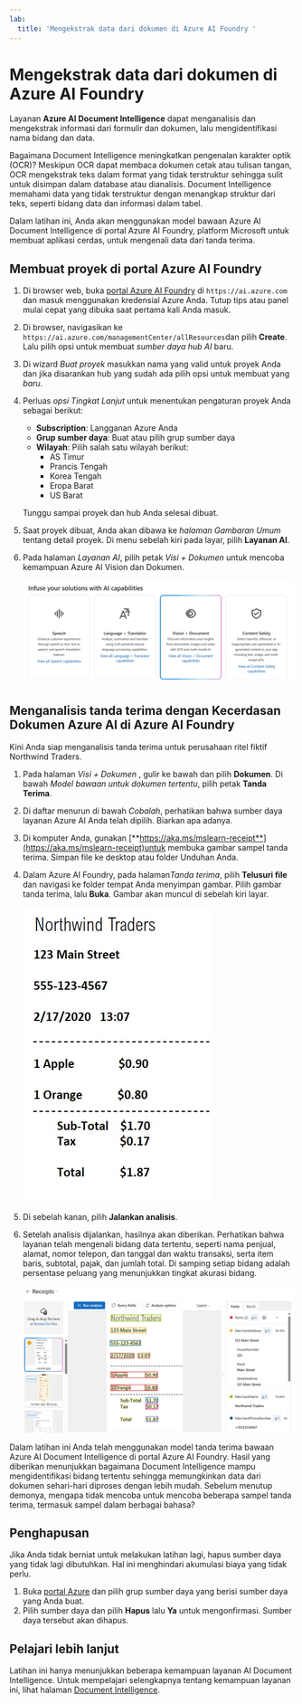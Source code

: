 ```yaml
---
lab:
  title: 'Mengekstrak data dari dokumen di Azure AI Foundry '
---
```


# Mengekstrak data dari dokumen di Azure AI Foundry 

Layanan **Azure AI Document Intelligence** dapat menganalisis dan mengekstrak informasi dari formulir dan dokumen, lalu mengidentifikasi nama bidang dan data. 

Bagaimana Document Intelligence meningkatkan pengenalan karakter optik (OCR)? Meskipun OCR dapat membaca dokumen cetak atau tulisan tangan, OCR mengekstrak teks dalam format yang tidak terstruktur sehingga sulit untuk disimpan dalam database atau dianalisis. Document Intelligence memahami data yang tidak terstruktur dengan menangkap struktur dari teks, seperti bidang data dan informasi dalam tabel. 

Dalam latihan ini, Anda akan menggunakan model bawaan Azure AI Document Intelligence di portal Azure AI Foundry, platform Microsoft untuk membuat aplikasi cerdas, untuk mengenali data dari tanda terima. 

## Membuat proyek di portal Azure AI Foundry

1. Di browser web, buka [portal Azure AI Foundry](https://ai.azure.com) di `https://ai.azure.com` dan masuk menggunakan kredensial Azure Anda. Tutup tips atau panel mulai cepat yang dibuka saat pertama kali Anda masuk. 

1. Di browser, navigasikan ke `https://ai.azure.com/managementCenter/allResources`dan pilih **Create**. Lalu pilih opsi untuk membuat *sumber daya hub AI* baru.

1. Di wizard *Buat proyek* masukkan nama yang valid untuk proyek Anda dan jika disarankan hub yang sudah ada pilih opsi untuk membuat yang *baru*. 

1. Perluas *opsi Tingkat Lanjut* untuk menentukan pengaturan proyek Anda sebagai berikut:
    - **Subscription**: Langganan Azure Anda
    - **Grup sumber daya**: Buat atau pilih grup sumber daya
    - **Wilayah**: Pilih salah satu wilayah berikut:
        * AS Timur
        * Prancis Tengah
        * Korea Tengah
        * Eropa Barat
        * US Barat

    Tunggu sampai proyek dan hub Anda selesai dibuat.

1. Saat proyek dibuat, Anda akan dibawa ke *halaman Gambaran Umum* tentang detail proyek. Di menu sebelah kiri pada layar, pilih **Layanan AI**. 

1. Pada halaman *Layanan AI*, pilih petak *Visi + Dokumen* untuk mencoba kemampuan Azure AI Vision dan Dokumen.

    ![Tangkapan layar peta Visi dan petak Dokumen di Azure AI Foundry.](./media/vision-document-tile.png)

## Menganalisis tanda terima dengan Kecerdasan Dokumen Azure AI di Azure AI Foundry 

Kini Anda siap menganalisis tanda terima untuk perusahaan ritel fiktif Northwind Traders.

1. Pada halaman *Visi + Dokumen* , gulir ke bawah dan pilih **Dokumen**. Di bawah *Model bawaan untuk dokumen tertentu*, pilih petak **Tanda Terima**.

1. Di daftar menurun di bawah *Cobalah*, perhatikan bahwa sumber daya layanan Azure AI Anda telah dipilih. Biarkan apa adanya.

1. Di komputer Anda, gunakan [**https://aka.ms/mslearn-receipt**](https://aka.ms/mslearn-receipt)untuk membuka gambar sampel tanda terima. Simpan file ke desktop atau folder Unduhan Anda. 
 
1. Dalam Azure AI Foundry, pada halaman*Tanda terima*, pilih **Telusuri file** dan navigasi ke folder tempat Anda menyimpan gambar. Pilih gambar tanda terima, lalu **Buka**. Gambar akan muncul di sebelah kiri layar.

    ![Cuplikan layar tanda terima northwind.](media/document-intelligence/receipt.jpg)

1. Di sebelah kanan, pilih **Jalankan analisis**.

1. Setelah analisis dijalankan, hasilnya akan diberikan. Perhatikan bahwa layanan telah mengenali bidang data tertentu, seperti nama penjual, alamat, nomor telepon, dan tanggal dan waktu transaksi, serta item baris, subtotal, pajak, dan jumlah total. Di samping setiap bidang adalah persentase peluang yang menunjukkan tingkat akurasi bidang.

    ![Cuplikan layar hasil analisis tanda terima di portal Azure AI Foundry, memperlihatkan kotak pembatas di sekitar bidang data dan teksnya di bidang yang diekstrak tersebut.](media/receipt-lab-result.png)

Dalam latihan ini Anda telah menggunakan model tanda terima bawaan Azure AI Document Intelligence di portal Azure AI Foundry. Hasil yang diberikan menunjukkan bagaimana Document Intelligence mampu mengidentifikasi bidang tertentu sehingga memungkinkan data dari dokumen sehari-hari diproses dengan lebih mudah. Sebelum menutup demonya, mengapa tidak mencoba untuk mencoba beberapa sampel tanda terima, termasuk sampel dalam berbagai bahasa?

## Penghapusan

Jika Anda tidak berniat untuk melakukan latihan lagi, hapus sumber daya yang tidak lagi dibutuhkan. Hal ini menghindari akumulasi biaya yang tidak perlu.

1. Buka [portal Azure]( https://portal.azure.com) dan pilih grup sumber daya yang berisi sumber daya yang Anda buat.
1. Pilih sumber daya dan pilih **Hapus** lalu **Ya** untuk mengonfirmasi. Sumber daya tersebut akan dihapus.

## Pelajari lebih lanjut

Latihan ini hanya menunjukkan beberapa kemampuan layanan AI Document Intelligence. Untuk mempelajari selengkapnya tentang kemampuan layanan ini, lihat halaman [Document Intelligence](https://learn.microsoft.com/azure/ai-services/document-intelligence/overview?view=doc-intel-3.1.0).
